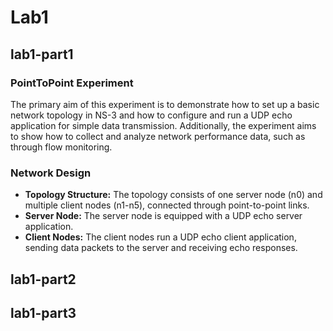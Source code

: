 # Lab1
## lab1-part1
### PointToPoint Experiment
The primary aim of this experiment is to demonstrate how to set up a basic network topology in NS-3 and how to configure and run a UDP echo application for simple data transmission. Additionally, the experiment aims to show how to collect and analyze network performance data, such as through flow monitoring.

### Network Design

- **Topology Structure:** The topology consists of one server node (n0) and multiple client nodes (n1-n5), connected through point-to-point links.
- **Server Node:** The server node is equipped with a UDP echo server application.
- **Client Nodes:** The client nodes run a UDP echo client application, sending data packets to the server and receiving echo responses.

## lab1-part2

## lab1-part3

